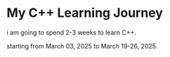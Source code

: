# My C++ Learning Journey

i am going to spend 2-3 weeks to learn C++.

starting from March 03, 2025 to March 19-26, 2025.
